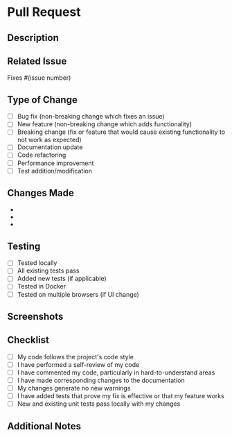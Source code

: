 # Pull Request

## Description
<!-- Provide a brief description of what this PR does -->

## Related Issue
<!-- Link to the issue this PR addresses -->
Fixes #(issue number)

## Type of Change
- [ ] Bug fix (non-breaking change which fixes an issue)
- [ ] New feature (non-breaking change which adds functionality)
- [ ] Breaking change (fix or feature that would cause existing functionality to not work as expected)
- [ ] Documentation update
- [ ] Code refactoring
- [ ] Performance improvement
- [ ] Test addition/modification

## Changes Made
<!-- List the specific changes made in this PR -->
- 
- 
- 

## Testing
<!-- Describe the tests you ran to verify your changes -->
- [ ] Tested locally
- [ ] All existing tests pass
- [ ] Added new tests (if applicable)
- [ ] Tested in Docker
- [ ] Tested on multiple browsers (if UI change)

## Screenshots
<!-- If applicable, add screenshots to show the changes -->

## Checklist
- [ ] My code follows the project's code style
- [ ] I have performed a self-review of my code
- [ ] I have commented my code, particularly in hard-to-understand areas
- [ ] I have made corresponding changes to the documentation
- [ ] My changes generate no new warnings
- [ ] I have added tests that prove my fix is effective or that my feature works
- [ ] New and existing unit tests pass locally with my changes

## Additional Notes
<!-- Any additional information that reviewers should know -->

